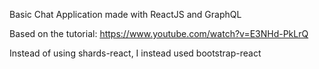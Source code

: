 Basic Chat Application made with ReactJS and GraphQL

Based on the tutorial: https://www.youtube.com/watch?v=E3NHd-PkLrQ

Instead of using shards-react, I instead used bootstrap-react
